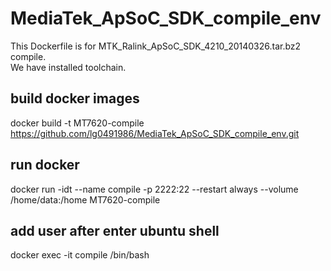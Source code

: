 # MediaTek_ApSoC_SDK_compile_env
This Dockerfile is for MTK_Ralink_ApSoC_SDK_4210_20140326.tar.bz2 compile.    
We have installed toolchain.    

## build docker images
docker build -t MT7620-compile https://github.com/lg0491986/MediaTek_ApSoC_SDK_compile_env.git

## run docker
docker run -idt --name compile -p 2222:22 --restart always --volume /home/data:/home MT7620-compile

## add user after enter ubuntu shell
docker exec -it compile /bin/bash

